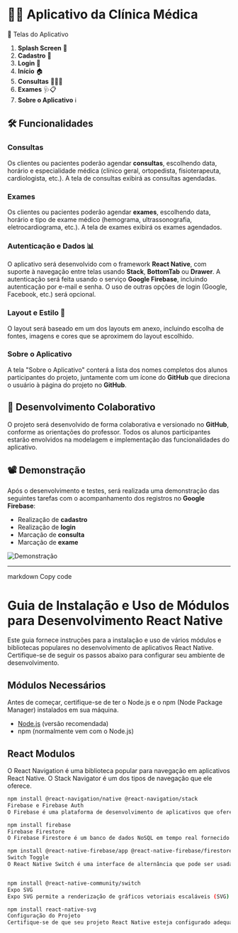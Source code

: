 # 🏥💉 Aplicativo da Clínica Médica

📱 Telas do Aplicativo

1. **Splash Screen** 🌟
2. **Cadastro** 📝
3. **Login** 🔑
4. **Início** 🏠
5. **Consultas** 👩‍⚕️📅
6. **Exames** 🩺📋
7. **Sobre o Aplicativo** ℹ️

## 🛠️ Funcionalidades

### Consultas

Os clientes ou pacientes poderão agendar **consultas**, escolhendo data, horário e especialidade médica (clínico geral, ortopedista, fisioterapeuta, cardiologista, etc.). A tela de consultas exibirá as consultas agendadas.

### Exames

Os clientes ou pacientes poderão agendar **exames**, escolhendo data, horário e tipo de exame médico (hemograma, ultrassonografia, eletrocardiograma, etc.). A tela de exames exibirá os exames agendados.

### Autenticação e Dados 📊

O aplicativo será desenvolvido com o framework **React Native**, com suporte à navegação entre telas usando **Stack**, **BottomTab** ou **Drawer**. A autenticação será feita usando o serviço **Google Firebase**, incluindo autenticação por e-mail e senha. O uso de outras opções de login (Google, Facebook, etc.) será opcional.

### Layout e Estilo 🎨

O layout será baseado em um dos layouts em anexo, incluindo escolha de fontes, imagens e cores que se aproximem do layout escolhido.

### Sobre o Aplicativo

A tela "Sobre o Aplicativo" conterá a lista dos nomes completos dos alunos participantes do projeto, juntamente com um ícone do **GitHub** que direciona o usuário à página do projeto no **GitHub**.

## 👥 Desenvolvimento Colaborativo

O projeto será desenvolvido de forma colaborativa e versionado no **GitHub**, conforme as orientações do professor. Todos os alunos participantes estarão envolvidos na modelagem e implementação das funcionalidades do aplicativo.

## 📽️ Demonstração

Após o desenvolvimento e testes, será realizada uma demonstração das seguintes tarefas com o acompanhamento dos registros no **Google Firebase**:

- Realização de **cadastro**
- Realização de **login**
- Marcação de **consulta**
- Marcação de **exame**

![Demonstração](https://github.com/prof-freedson/projeto-app-clinica/blob/main/Logos/Logo.png?raw=true)

---
markdown
Copy code
# Guia de Instalação e Uso de Módulos para Desenvolvimento React Native

Este guia fornece instruções para a instalação e uso de vários módulos e bibliotecas populares no desenvolvimento de aplicativos React Native. Certifique-se de seguir os passos abaixo para configurar seu ambiente de desenvolvimento.

## Módulos Necessários

Antes de começar, certifique-se de ter o Node.js e o npm (Node Package Manager) instalados em sua máquina.

- [Node.js](https://nodejs.org/) (versão recomendada)
- npm (normalmente vem com o Node.js)

## React Modulos

O React Navigation é uma biblioteca popular para navegação em aplicativos React Native. O Stack Navigator é um dos tipos de navegação que ele oferece.

```bash
npm install @react-navigation/native @react-navigation/stack
Firebase e Firebase Auth
O Firebase é uma plataforma de desenvolvimento de aplicativos que oferece uma variedade de serviços, incluindo autenticação de usuário.

npm install firebase
Firebase Firestore
O Firebase Firestore é um banco de dados NoSQL em tempo real fornecido pelo Firebase.

npm install @react-native-firebase/app @react-native-firebase/firestore
Switch Toggle
O React Native Switch é uma interface de alternância que pode ser usada para opções binárias.


npm install @react-native-community/switch
Expo SVG
Expo SVG permite a renderização de gráficos vetoriais escaláveis (SVG) em aplicativos Expo.

npm install react-native-svg
Configuração do Projeto
Certifique-se de que seu projeto React Native esteja configurado adequadamente para suportar esses módulos. Siga as documentações oficiais para cada módulo para integrá-los ao seu projeto.
